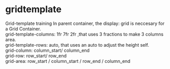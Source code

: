 # gridtemplate
Grid-template training
In parent container, the display: grid is neccesary for a Grid Container.<br>
grid-template-columns: 1fr 7fr 2fr ,that uses 3 fractions to make 3 columns area.<br>
grid-template-rows: auto, that uses an auto to adjust the height self.<br>
grid-column: column_start/ column_end<br>
grid-row: row_start/ row_end<br>
grid-area: row_start / column_start / row_end / column_end<br>
